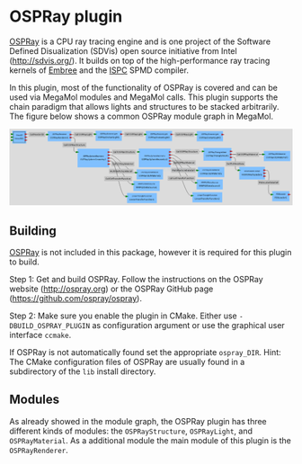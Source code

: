 # OSPRay plugin
[OSPRay](http://ospray.org) is a CPU ray tracing engine and is one project of the Software Defined Disualization (SDVis) open source initiative from Intel (http://sdvis.org/).
It builds on top of the high-performance ray tracing kernels of [Embree](https://embree.github.io/) and the [ISPC](https://ispc.github.io/) SPMD compiler.

In this plugin, most of the functionality of OSPRay is covered and can be used via MegaMol modules and MegaMol calls.
This plugin supports the chain paradigm that allows lights and structures to be stacked arbitrarily.
The figure below shows a common OSPRay module graph in MegaMol.

![](ospray_configurator.png)

## Building
[OSPRay](http://ospray.org) is not included in this package, however it is required for this plugin to build.

Step 1: Get and build OSPRay. Follow the instructions on the OSPRay website (http://ospray.org) or the OSPRay GitHub page (https://github.com/ospray/ospray).

Step 2: Make sure you enable the plugin in CMake. Either use `-DBUILD_OSPRAY_PLUGIN` as configuration argument or use the graphical user interface `ccmake`.

If OSPRay is not automatically found set the appropriate `ospray_DIR`. Hint: The CMake configuration files of OSPRay are usually found in a subdirectory of the `lib` install directory.

## Modules

As already showed in the module graph, the OSPRay plugin has three different kinds of modules: the `OSPRayStructure`, `OSPRayLight`, and  `OSPRayMaterial`.
As a additional module the main module of this plugin is the `OSPRayRenderer`.

